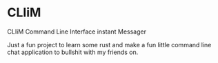 # CLIiM

CLIiM
Command Line Interface instant Messager

Just a fun project to learn some rust and make a fun little command line chat application to bullshit with my friends on.

